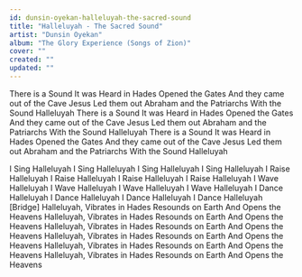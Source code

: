```yaml
---
id: dunsin-oyekan-halleluyah-the-sacred-sound
title: "Halleluyah - The Sacred Sound"
artist: "Dunsin Oyekan"
album: "The Glory Experience (Songs of Zion)"
cover: ""
created: ""
updated: ""
---
```


There is a Sound
It was Heard in Hades
Opened the Gates
And they came out of the Cave
Jesus Led them out
Abraham and the Patriarchs
With the Sound Halleluyah
There is a Sound
It was Heard in Hades
Opened the Gates
And they came out of the Cave
Jesus Led them out
Abraham and the Patriarchs
With the Sound Halleluyah
There is a Sound
It was Heard in Hades
Opened the Gates
And they came out of the Cave
Jesus Led them out
Abraham and the Patriarchs
With the Sound Halleluyah

I Sing Halleluyah
I Sing Halleluyah
I Sing Halleluyah
I Sing Halleluyah
I Raise Halleluyah
I Raise Halleluyah
I Raise Halleluyah
I Raise Halleluyah
I Wave Halleluyah
I Wave Halleluyah
I Wave Halleluyah
I Wave Halleluyah
I Dance Halleluyah
I Dance Halleluyah
I Dance Halleluyah
I Dance Halleluyah
[Bridge]
Halleluyah, Vibrates in Hades
Resounds on Earth
And Opens the Heavens
Halleluyah, Vibrates in Hades
Resounds on Earth
And Opens the Heavens
Halleluyah, Vibrates in Hades
Resounds on Earth
And Opens the Heavens
Halleluyah, Vibrates in Hades
Resounds on Earth
And Opens the Heavens
Halleluyah, Vibrates in Hades
Resounds on Earth
And Opens the Heavens
Halleluyah, Vibrates in Hades
Resounds on Earth
And Opens the Heavens